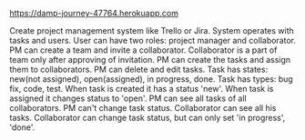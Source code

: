 https://damp-journey-47764.herokuapp.com

Create project management system like Trello or Jira.
System operates with tasks and users.
User can have two roles: project manager and collaborator.
PM can create a team and invite a collaborator. Collaborator is a part of team only after approving of invitation.
PM can create the tasks and assign them to collaborators.
PM can delete and edit tasks.
Task has states: new(not assigned), open(assigned), in progress, done.
Task has types: bug fix, code, test.
When task is created it has a status 'new'. When task is assigned it changes status to 'open'.
PM can see all tasks of all collaborators. PM can't change task status.
Collaborator can see all his tasks.
Collaborator can change task status, but can only set 'in progress', 'done'.
